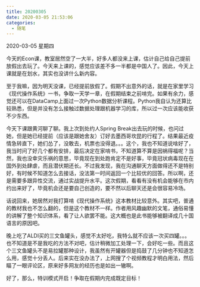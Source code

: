 ```yaml
---
title: 20200305
date: 2020-03-05 21:53:06
categories:
  - 随笔
---
```

2020-03-05 星期四

今天的Econ课，教室居然空了一大半，好多人都没来上课，估计自己给自己提前放假出去玩了。今天来上课的，感觉应该差不多一半都是中国人了。因此，今天上课就是在划水，其实也没讲什么新内容。

至于我嘛，因为明天没课，已经提前放假了。假期不出意外的话，就是在家里学习《现代操作系统》一书，争取一天学一章，在假期结束之前啃完。如果有余力，感觉还可以在DataCamp上面过一次Python数据分析课程。Python我自认为还算比较熟悉，但是并没有怎么接触过数据处理跟机器学习的库，所以过一次应该能收获不少东西。

今天下课跟黄河聊了聊。我上次到处约人Spring Break出去玩的时候，也问过她，但是她已经提前（应该是跟她舍友）订好去墨西哥坎昆的行程了。结果最近疫情急转直下，她们怂了，没敢去，机票也没得退。。。这个，我也不知道说啥好了，我当时问了好几个都有安排，最后决定在家啃书，不知道算不算是因祸得福呢？当然，我也没幸灾乐祸的意思，毕竟现在到处跑肯定不是好事，毕竟冠状病毒现在在国外到处肆虐，而且潜伏期还长。不过我发现，我在沟通聊天方面做得还不是特别好，有时候不知道怎么去接话，没法第一时间返回一个比较优的回答。所以啊，还是需要多跟异性交流，通过实战提升水平。这次假期，看看有没有机会能够在市内约出来好了，毕竟机会还是要自己创造的，要不然以后聊天还是会很容易冷场。

话说回来，她居然对我打算啃《现代操作系统》这本教材比较意外。其实吧，普通的教材我也不怎么翻的，但是这个教材不一样。作者用风趣幽默的文笔，通俗易懂的讲解了整个知识体系，看了让人欲罢不能。这大概也是此书能够被翻译成几十国语言的原因吧。

晚上吃了ALDI买的三文鱼罐头，感觉不太好吃，我特么就不应该一次买四罐。。。也不知道是不是我吃的方法不对吧，估计稍微加工处理一下，会好吃一些。而且这个三文鱼罐头不是易拉罐那种设计，我虽然有开罐器但是捣鼓了几分钟也不知道怎么用，感觉十分丢人。后来实在没办法了，上网搜了个视频教程才明白用法，然后瞄了一眼评论区，原来好多网友的经历也是如出一辙啊。

好了，那么，特训模式开启！争取在假期内完成既定目标！